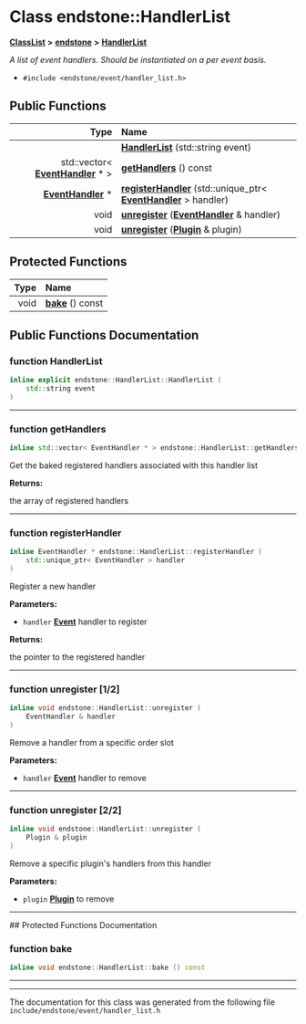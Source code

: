 

# Class endstone::HandlerList



[**ClassList**](annotated.md) **>** [**endstone**](namespaceendstone.md) **>** [**HandlerList**](classendstone_1_1HandlerList.md)



_A list of event handlers. Should be instantiated on a per event basis._ 

* `#include <endstone/event/handler_list.h>`





































## Public Functions

| Type | Name |
| ---: | :--- |
|   | [**HandlerList**](#function-handlerlist) (std::string event) <br> |
|  std::vector&lt; [**EventHandler**](classendstone_1_1EventHandler.md) \* &gt; | [**getHandlers**](#function-gethandlers) () const<br> |
|  [**EventHandler**](classendstone_1_1EventHandler.md) \* | [**registerHandler**](#function-registerhandler) (std::unique\_ptr&lt; [**EventHandler**](classendstone_1_1EventHandler.md) &gt; handler) <br> |
|  void | [**unregister**](#function-unregister-12) ([**EventHandler**](classendstone_1_1EventHandler.md) & handler) <br> |
|  void | [**unregister**](#function-unregister-22) ([**Plugin**](classendstone_1_1Plugin.md) & plugin) <br> |
























## Protected Functions

| Type | Name |
| ---: | :--- |
|  void | [**bake**](#function-bake) () const<br> |




## Public Functions Documentation




### function HandlerList 

```C++
inline explicit endstone::HandlerList::HandlerList (
    std::string event
) 
```




<hr>



### function getHandlers 


```C++
inline std::vector< EventHandler * > endstone::HandlerList::getHandlers () const
```



Get the baked registered handlers associated with this handler list




**Returns:**

the array of registered handlers 





        

<hr>



### function registerHandler 


```C++
inline EventHandler * endstone::HandlerList::registerHandler (
    std::unique_ptr< EventHandler > handler
) 
```



Register a new handler




**Parameters:**


* `handler` [**Event**](classendstone_1_1Event.md) handler to register 



**Returns:**

the pointer to the registered handler 





        

<hr>



### function unregister [1/2]


```C++
inline void endstone::HandlerList::unregister (
    EventHandler & handler
) 
```



Remove a handler from a specific order slot




**Parameters:**


* `handler` [**Event**](classendstone_1_1Event.md) handler to remove 




        

<hr>



### function unregister [2/2]


```C++
inline void endstone::HandlerList::unregister (
    Plugin & plugin
) 
```



Remove a specific plugin's handlers from this handler




**Parameters:**


* `plugin` [**Plugin**](classendstone_1_1Plugin.md) to remove 




        

<hr>
## Protected Functions Documentation




### function bake 

```C++
inline void endstone::HandlerList::bake () const
```




<hr>

------------------------------
The documentation for this class was generated from the following file `include/endstone/event/handler_list.h`

